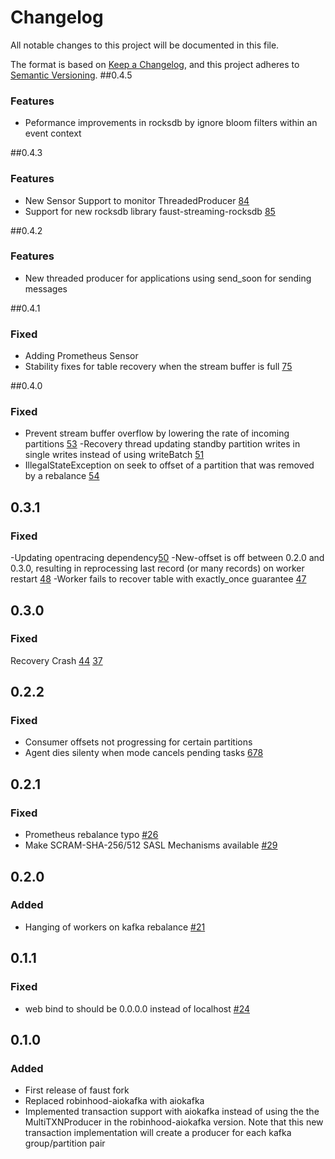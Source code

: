 # Changelog

All notable changes to this project will be documented in this file.

The format is based on [Keep a Changelog](https://keepachangelog.com/en/1.0.0/),
and this project adheres to [Semantic Versioning](https://semver.org/spec/v2.0.0.html).
##0.4.5
### Features
- Peformance improvements in rocksdb by ignore bloom filters within an event context

##0.4.3
### Features
- New Sensor Support to monitor ThreadedProducer
[84](https://github.com/faust-streaming/faust/issues/84)
- Support for new rocksdb library faust-streaming-rocksdb
[85](https://github.com/faust-streaming/faust/issues/85)

##0.4.2
### Features
- New threaded producer for applications using send_soon for sending messages

##0.4.1
### Fixed
- Adding Prometheus Sensor
- Stability fixes for table recovery when the stream buffer is full
[75](https://github.com/faust-streaming/faust/pull/75)

##0.4.0
### Fixed
- Prevent stream buffer overflow by lowering the rate of incoming partitions
[53](https://github.com/faust-streaming/faust/issues/53)
-Recovery thread updating standby partition writes in single writes instead of using writeBatch
[51](https://github.com/faust-streaming/faust/issues/51)
- IllegalStateException on seek to offset of a partition that was removed by a rebalance
[54](https://github.com/faust-streaming/faust/issues/54)


## 0.3.1
### Fixed
-Updating opentracing dependency[50](https://github.com/faust-streaming/faust/issues/50)
-New-offset is off between 0.2.0 and 0.3.0, resulting in reprocessing last record (or many records) on worker restart
 [48](https://github.com/faust-streaming/faust/issues/48)
-Worker fails to recover table with exactly_once guarantee [47](https://github.com/faust-streaming/faust/issues/47)

## 0.3.0
### Fixed
Recovery Crash [44](https://github.com/faust-streaming/faust/issues/44)
[37](https://github.com/faust-streaming/faust/issues/37)
## 0.2.2
### Fixed
- Consumer offsets not progressing for certain partitions
- Agent dies silenty when mode cancels pending tasks [678](https://github.com/robinhood/faust/issues/678)

## 0.2.1

### Fixed

- Prometheus rebalance typo [#26](https://github.com/faust-streaming/faust/pull/26)
- Make SCRAM-SHA-256/512 SASL Mechanisms available [#29](https://github.com/faust-streaming/faust/pull/29)

## 0.2.0

### Added

- Hanging of workers on kafka rebalance [#21](https://github.com/faust-streaming/faust/pull/21)

## 0.1.1

### Fixed

- web bind to should be 0.0.0.0 instead of localhost [#24](https://github.com/faust-streaming/faust/pull/24)

## 0.1.0

### Added

- First release of faust fork
- Replaced robinhood-aiokafka with aiokafka
- Implemented transaction support with aiokafka instead of using the
  the MultiTXNProducer in the robinhood-aiokafka version. Note that this new transaction
  implementation will create a producer for each kafka group/partition pair
